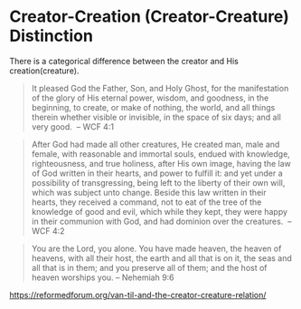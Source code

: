 # Creator-Creation (Creator-Creature) Distinction 

There is a categorical difference between the creator and His creation(creature).

> It pleased God the Father, Son, and Holy Ghost, for the manifestation of the glory of His eternal power, wisdom, and goodness, in the beginning, to create, or make of nothing, the world, and all things therein whether visible or invisible, in the space of six days; and all very good.   – WCF 4:1

> After God had made all other creatures, He created man, male and female, with reasonable and immortal souls, endued with knowledge, righteousness, and true holiness, after His own image, having the law of God written in their hearts, and power to fulfill it: and yet under a possibility of transgressing, being left to the liberty of their own will, which was subject unto change. Beside this law written in their hearts, they received a command, not to eat of the tree of the knowledge of good and evil, which while they kept, they were happy in their communion with God, and had dominion over the creatures.   – WCF 4:2

> You are the Lord, you alone. You have made heaven, the heaven of heavens, with all their host, the earth and all that is on it, the seas and all that is in them; and you preserve all of them; and the host of heaven worships you. – Nehemiah 9:6


https://reformedforum.org/van-til-and-the-creator-creature-relation/

